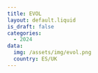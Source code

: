 ```yaml
---
title: EVOL
layout: default.liquid
is_draft: false
categories:
  - 2024
data:
  img: /assets/img/evol.png
  country: ES/UK
---
```



